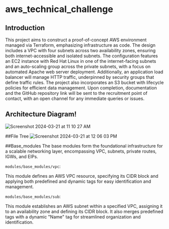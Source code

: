# aws_technical_challenge

## Introduction

This project aims to construct a proof-of-concept AWS environment managed via Terraform, emphasizing infrastructure as code. The design includes a VPC with four subnets across two availability zones, ensuring both internet-accessible and isolated subnets. The configuration features an EC2 instance with Red Hat Linux in one of the internet-facing subnets and an auto-scaling group across the private subnets, with a focus on automated Apache web server deployment. Additionally, an application load balancer will manage HTTP traffic, underpinned by security groups that define traffic rules. The project also incorporates an S3 bucket with lifecycle policies for efficient data management. Upon completion, documentation and the GitHub repository link will be sent to the recruitment point of contact, with an open channel for any immediate queries or issues.

## Architecture Diagram!

![Screenshot 2024-03-21 at 11 10 27 AM](https://github.com/oluakinbinu/aws_technical_challenge/assets/154087956/556324c0-9345-4f46-a885-23cd7de691b8)

##File Tree
![Screenshot 2024-03-21 at 12 06 03 PM](https://github.com/oluakinbinu/aws_technical_challenge/assets/154087956/f335c6ab-d827-42cb-a45f-de1ca153dd79)

##Base_modules 
The base modules form the foundational infrastructure for a scalable networking layer, encompassing VPC, subnets, private routes, IGWs, and EIPs.

 `modules/base_modules/vpc`:
 
This module defines an AWS VPC resource, specifying its CIDR block and applying both predefined and dynamic tags for easy identification and management.

 `modules/base_modules/sub`:

This module establishes an AWS subnet within a specified VPC, assigning it to an availability zone and defining its CIDR block. It also merges predefined tags with a dynamic "Name" tag for streamlined organization and identification.
